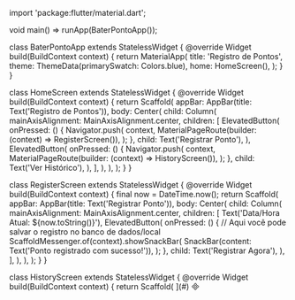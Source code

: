 import 'package:flutter/material.dart';

void main() => runApp(BaterPontoApp());

class BaterPontoApp extends StatelessWidget {
  @override
  Widget build(BuildContext context) {
    return MaterialApp(
      title: 'Registro de Pontos',
      theme: ThemeData(primarySwatch: Colors.blue),
      home: HomeScreen(),
    );
  }
}

class HomeScreen extends StatelessWidget {
  @override
  Widget build(BuildContext context) {
    return Scaffold(
      appBar: AppBar(title: Text('Registro de Pontos')),
      body: Center(
        child: Column(
          mainAxisAlignment: MainAxisAlignment.center,
          children: [
            ElevatedButton(
              onPressed: () {
                Navigator.push(
                  context,
                  MaterialPageRoute(builder: (context) => RegisterScreen()),
                );
              },
              child: Text('Registrar Ponto'),
            ),
            ElevatedButton(
              onPressed: () {
                Navigator.push(
                  context,
                  MaterialPageRoute(builder: (context) => HistoryScreen()),
                );
              },
              child: Text('Ver Histórico'),
            ),
          ],
        ),
      ),
    );
  }
}

class RegisterScreen extends StatelessWidget {
  @override
  Widget build(BuildContext context) {
    final now = DateTime.now();
    return Scaffold(
      appBar: AppBar(title: Text('Registrar Ponto')),
      body: Center(
        child: Column(
          mainAxisAlignment: MainAxisAlignment.center,
          children: [
            Text('Data/Hora Atual: ${now.toString()}'),
            ElevatedButton(
              onPressed: () {
                // Aqui você pode salvar o registro no banco de dados/local
                ScaffoldMessenger.of(context).showSnackBar(
                  SnackBar(content: Text('Ponto registrado com sucesso!')),
                );
              },
              child: Text('Registrar Agora'),
            ),
          ],
        ),
      ),
    );
  }
}

class HistoryScreen extends StatelessWidget {
  @override
  Widget build(BuildContext context) {
    return Scaffold(
](#)

